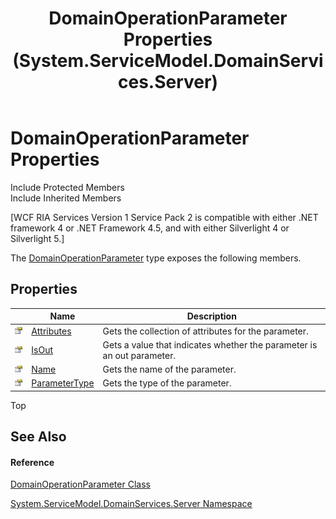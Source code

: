 ﻿---
title: DomainOperationParameter Properties (System.ServiceModel.DomainServices.Server)
TOCTitle: DomainOperationParameter Properties
ms:assetid: Properties.T:System.ServiceModel.DomainServices.Server.DomainOperationParameter
ms:mtpsurl: https://msdn.microsoft.com/en-us/library/system.servicemodel.domainservices.server.domainoperationparameter_properties(v=VS.91)
ms:contentKeyID: 28755476
ms.date: 01/27/2012
mtps_version: v=VS.91
---

# DomainOperationParameter Properties

Include Protected Members  
Include Inherited Members  

\[WCF RIA Services Version 1 Service Pack 2 is compatible with either .NET framework 4 or .NET Framework 4.5, and with either Silverlight 4 or Silverlight 5.\]

The [DomainOperationParameter](ff422362\(v=vs.91\).md) type exposes the following members.

## Properties

<table>
<thead>
<tr class="header">
<th> </th>
<th>Name</th>
<th>Description</th>
</tr>
</thead>
<tbody>
<tr class="odd">
<td><img src="images\Ff422600.pubproperty(en-us,VS.91).gif" title="Public property" alt="Public property" /></td>
<td><a href="ff422706(v=vs.91).md">Attributes</a></td>
<td>Gets the collection of attributes for the parameter.</td>
</tr>
<tr class="even">
<td><img src="images\Ff422600.pubproperty(en-us,VS.91).gif" title="Public property" alt="Public property" /></td>
<td><a href="ff422802(v=vs.91).md">IsOut</a></td>
<td>Gets a value that indicates whether the parameter is an out parameter.</td>
</tr>
<tr class="odd">
<td><img src="images\Ff422600.pubproperty(en-us,VS.91).gif" title="Public property" alt="Public property" /></td>
<td><a href="ff422853(v=vs.91).md">Name</a></td>
<td>Gets the name of the parameter.</td>
</tr>
<tr class="even">
<td><img src="images\Ff422600.pubproperty(en-us,VS.91).gif" title="Public property" alt="Public property" /></td>
<td><a href="ff422557(v=vs.91).md">ParameterType</a></td>
<td>Gets the type of the parameter.</td>
</tr>
</tbody>
</table>

Top

## See Also

#### Reference

[DomainOperationParameter Class](ff422362\(v=vs.91\).md)

[System.ServiceModel.DomainServices.Server Namespace](ff423220\(v=vs.91\).md)

